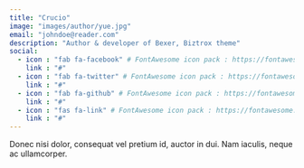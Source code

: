 ```yaml
---
title: "Crucio"
image: "images/author/yue.jpg"
email: "johndoe@reader.com"
description: "Author & developer of Bexer, Biztrox theme"
social:
  - icon : "fab fa-facebook" # FontAwesome icon pack : https://fontawesome.com/icons
    link : "#"
  - icon : "fab fa-twitter" # FontAwesome icon pack : https://fontawesome.com/icons
    link : "#"
  - icon : "fab fa-github" # FontAwesome icon pack : https://fontawesome.com/icons
    link : "#"
  - icon : "fas fa-link" # FontAwesome icon pack : https://fontawesome.com/icons
    link : "#"
---
```


Donec nisi dolor, consequat vel pretium id, auctor in dui. Nam iaculis, neque ac ullamcorper.
